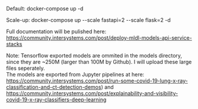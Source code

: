 
Default: docker-compose up -d

Scale-up: docker-compose up --scale fastapi=2 --scale flask=2 -d

Full documentation will be pulished here:
https://community.intersystems.com/post/deploy-mldl-models-api-service-stacks

Note: Tensorflow exported models are ommited in the models directory, since they are ~250M (larger than 100M by Github). I will upload these large files seperately.  
The models are exported from Jupyter pipelines at here: 
https://community.intersystems.com/post/run-some-covid-19-lung-x-ray-classification-and-ct-detection-demos) and 
https://community.intersystems.com/post/explainability-and-visibility-covid-19-x-ray-classifiers-deep-learning
